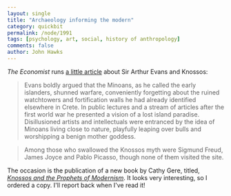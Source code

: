 ```yaml
---
layout: single 
title: "Archaeology informing the modern" 
category: quickbit
permalink: /node/1991
tags: [psychology, art, social, history of anthropology] 
comments: false 
author: John Hawks 
---
```


<I>The Economist</i> runs <a href="http://www.economist.com/books/displaystory.cfm?story_id=13642346">a little article</a> about Sir Arthur Evans and Knossos: 

<blockquote>Evans boldly argued that the Minoans, as he called the early islanders, shunned warfare, conveniently forgetting about the ruined watchtowers and fortification walls he had already identified elsewhere in Crete. In public lectures and a stream of articles after the first world war he presented a vision of a lost island paradise. Disillusioned artists and intellectuals were entranced by the idea of Minoans living close to nature, playfully leaping over bulls and worshipping a benign mother goddess.</blockquote>

<blockquote>Among those who swallowed the Knossos myth were Sigmund Freud, James Joyce and Pablo Picasso, though none of them visited the site. </blockquote>

The occasion is the publication of a new book by Cathy Gere, titled, <a href="http://www.amazon.com/gp/product/0226289532?ie=UTF8&tag=johnhawksanth-20&linkCode=as2&camp=1789&creative=390957&creativeASIN=0226289532"><i>Knossos and the Prophets of Modernism</i></a>. It looks very interesting, so I ordered a copy. I'll report back when I've read it!



